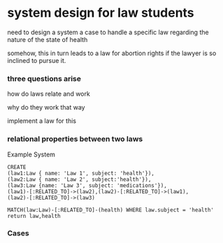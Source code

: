 # system design for law students

need to design a system a case to handle a specific law regarding the nature of the state of health

somehow, this in turn leads to a law for abortion rights if the lawyer is so inclined to pursue it.

### three questions arise

how do laws relate and work

why do they work that way

implement a law for this

### relational properties between two laws

Example System

```cypher
CREATE
(law1:Law { name: 'Law 1', subject: 'health'}),
(law2:Law { name: 'Law 2', subject:'health'}),
(law3:Law {name: 'Law 3', subject: 'medications'}),
(law1)-[:RELATED_TO]->(law2),(law2)-[:RELATED_TO]->(law1),
(law2)-[:RELATED_TO]->(law3)
```

```cypher
MATCH(law:Law)-[:RELATED_TO]-(health) WHERE law.subject = 'health' return law,health
```

### Cases
